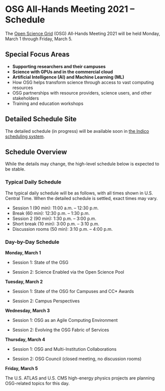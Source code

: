 # OSG All-Hands Meeting 2021 &ndash; Schedule

The [Open Science Grid](https://www.opensciencegrid.org) (OSG) All-Hands Meeting
2021 will be held Monday, March 1 through Friday,
March 5.

## Special Focus Areas

* **Supporting researchers and their campuses**
* **Science with GPUs and in the commercial cloud**
* **Artificial Intelligence (AI) and Machine Learning (ML)**
* How OSG helps transform science through access to vast computing resources
* OSG partnerships with resource providers, science users, and other stakeholders
* Training and education workshops


## Detailed Schedule Site

The detailed schedule (in progress) will be available soon in
[the Indico scheduling system](https://indico.fnal.gov/event/47040/timetable/).

## Schedule Overview

While the details may change, the high-level schedule below is expected to be
stable.

### Typical Daily Schedule

The typical daily schedule will be as follows, with all times shown in
U.S. Central Time.  When the detailed schedule is settled, exact times may vary.

*   Session 1 (90 min): 11:00 a.m. &ndash; 12:30 p.m.
*   Break (60 min): 12:30 p.m. &ndash; 1:30 p.m.
*   Session 2 (90 min): 1:30 p.m. &ndash; 3:00 p.m.  
*   Short break (10 min): 3:00 p.m. &ndash; 3:10 p.m.
*   Discussion rooms (50 min): 3:10 p.m. &ndash; 4:00 p.m.


### Day-by-Day Schedule

**Monday, March 1**

*   Session 1: State of the OSG 

*   Session 2: Science Enabled via the Open Science Pool 

**Tuesday, March 2**

*   Session 1: State of the OSG for Campuses and CC* Awards 

*   Session 2:  Campus Perspectives 
    
**Wednesday, March 3**

*   Session 1: OSG as an Agile Computing Environment 

*   Session 2: Evolving the OSG Fabric of Services 

**Thursday, March 4** 

*   Session 1: OSG and Multi-Institution Collaborations 

*   Session 2: OSG Council (closed meeting, no discussion rooms) 


**Friday, March 5**

The U.S. ATLAS and U.S. CMS high-energy physics projects are planning
OSG-related topics for this day.
